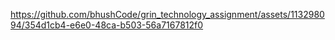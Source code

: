

https://github.com/bhushCode/grin_technology_assignment/assets/113298094/354d1cb4-e6e0-48ca-b503-56a7167812f0

